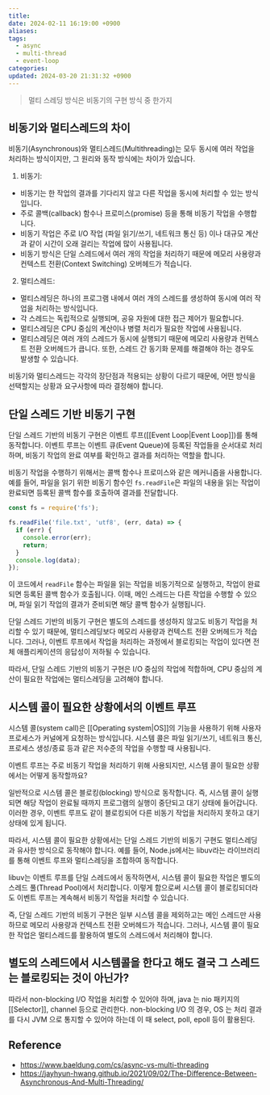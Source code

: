 ```yaml
---
title: 
date: 2024-02-11 16:19:00 +0900
aliases: 
tags:
  - async
  - multi-thread
  - event-loop
categories: 
updated: 2024-03-20 21:31:32 +0900
---
```


> 멀티 스레딩 방식은 비동기의 구현 방식 중 한가지

## 비동기와 멀티스레드의 차이

비동기(Asynchronous)와 멀티스레드(Multithreading)는 모두 동시에 여러 작업을 처리하는 방식이지만, 그 원리와 동작 방식에는 차이가 있습니다.

1. 비동기:
- 비동기는 한 작업의 결과를 기다리지 않고 다른 작업을 동시에 처리할 수 있는 방식입니다.
- 주로 콜백(callback) 함수나 프로미스(promise) 등을 통해 비동기 작업을 수행합니다.
- 비동기 작업은 주로 I/O 작업 (파일 읽기/쓰기, 네트워크 통신 등) 이나 대규모 계산과 같이 시간이 오래 걸리는 작업에 많이 사용됩니다.
- 비동기 방식은 단일 스레드에서 여러 개의 작업을 처리하기 때문에 메모리 사용량과 컨텍스트 전환(Context Switching) 오버헤드가 적습니다.

2. 멀티스레드:
- 멀티스레딩은 하나의 프로그램 내에서 여러 개의 스레드를 생성하여 동시에 여러 작업을 처리하는 방식입니다.
- 각 스레드는 독립적으로 실행되며, 공유 자원에 대한 접근 제어가 필요합니다.
- 멀티스레딩은 CPU 중심의 계산이나 병렬 처리가 필요한 작업에 사용됩니다.
- 멀티스레딩은 여러 개의 스레드가 동시에 실행되기 때문에 메모리 사용량과 컨텍스트 전환 오버헤드가 큽니다. 또한, 스레드 간 동기화 문제를 해결해야 하는 경우도 발생할 수 있습니다.

비동기와 멀티스레드는 각각의 장단점과 적용되는 상황이 다르기 때문에, 어떤 방식을 선택할지는 상황과 요구사항에 따라 결정해야 합니다.

## 단일 스레드 기반 비동기 구현

단일 스레드 기반의 비동기 구현은 이벤트 루프([[Event Loop|Event Loop]])를 통해 동작합니다. 이벤트 루프는 이벤트 큐(Event Queue)에 등록된 작업들을 순서대로 처리하며, 비동기 작업의 완료 여부를 확인하고 결과를 처리하는 역할을 합니다.

비동기 작업을 수행하기 위해서는 콜백 함수나 프로미스와 같은 메커니즘을 사용합니다. 예를 들어, 파일을 읽기 위한 비동기 함수인 `fs.readFile`은 파일의 내용을 읽는 작업이 완료되면 등록된 콜백 함수를 호출하여 결과를 전달합니다.

```javascript
const fs = require('fs');

fs.readFile('file.txt', 'utf8', (err, data) => {
  if (err) {
    console.error(err);
    return;
  }
  console.log(data);
});
```

이 코드에서 `readFile` 함수는 파일을 읽는 작업을 비동기적으로 실행하고, 작업이 완료되면 등록된 콜백 함수가 호출됩니다. 이때, 메인 스레드는 다른 작업을 수행할 수 있으며, 파일 읽기 작업의 결과가 준비되면 해당 콜백 함수가 실행됩니다.

단일 스레드 기반의 비동기 구현은 별도의 스레드를 생성하지 않고도 비동기 작업을 처리할 수 있기 때문에, 멀티스레딩보다 메모리 사용량과 컨텍스트 전환 오버헤드가 적습니다. 그러나, 이벤트 루프에서 작업을 처리하는 과정에서 블로킹되는 작업이 있다면 전체 애플리케이션의 응답성이 저하될 수 있습니다.

따라서, 단일 스레드 기반의 비동기 구현은 I/O 중심의 작업에 적합하며, CPU 중심의 계산이 필요한 작업에는 멀티스레딩을 고려해야 합니다.

## 시스템 콜이 필요한 상황에서의 이벤트 루프

시스템 콜(system call)은 [[Operating system|OS]]의 기능을 사용하기 위해 사용자 프로세스가 커널에게 요청하는 방식입니다. 시스템 콜은 파일 읽기/쓰기, 네트워크 통신, 프로세스 생성/종료 등과 같은 저수준의 작업을 수행할 때 사용됩니다.

이벤트 루프는 주로 비동기 작업을 처리하기 위해 사용되지만, 시스템 콜이 필요한 상황에서는 어떻게 동작할까요?

일반적으로 시스템 콜은 블로킹(blocking) 방식으로 동작합니다. 즉, 시스템 콜이 실행되면 해당 작업이 완료될 때까지 프로그램의 실행이 중단되고 대기 상태에 들어갑니다. 이러한 경우, 이벤트 루프도 같이 블로킹되어 다른 비동기 작업을 처리하지 못하고 대기 상태에 있게 됩니다.

따라서, 시스템 콜이 필요한 상황에서는 단일 스레드 기반의 비동기 구현도 멀티스레딩과 유사한 방식으로 동작해야 합니다. 예를 들어, Node.js에서는 libuv라는 라이브러리를 통해 이벤트 루프와 멀티스레딩을 조합하여 동작합니다.

libuv는 이벤트 루프를 단일 스레드에서 동작하면서, 시스템 콜이 필요한 작업은 별도의 스레드 풀(Thread Pool)에서 처리합니다. 이렇게 함으로써 시스템 콜이 블로킹되더라도 이벤트 루프는 계속해서 비동기 작업을 처리할 수 있습니다.

즉, 단일 스레드 기반의 비동기 구현은 일부 시스템 콜을 제외하고는 메인 스레드만 사용하므로 메모리 사용량과 컨텍스트 전환 오버헤드가 적습니다. 그러나, 시스템 콜이 필요한 작업은 멀티스레드를 활용하여 별도의 스레드에서 처리해야 합니다.

## 별도의 스레드에서 시스템콜을 한다고 해도 결국 그 스레드는 블로킹되는 것이 아닌가?

따라서 non-blocking I/O 작업을 처리할 수 있어야 하며, java 는 nio 패키지의 [[Selector]], channel 등으로 관리한다. non-blocking I/O 의 경우, OS 는 처리 결과를 다시 JVM 으로 통지할 수 있어야 하는데 이 때  select, poll, epoll 등이 활용된다.

## Reference

- https://www.baeldung.com/cs/async-vs-multi-threading
 - https://jayhyun-hwang.github.io/2021/09/02/The-Difference-Between-Asynchronous-And-Multi-Threading/
